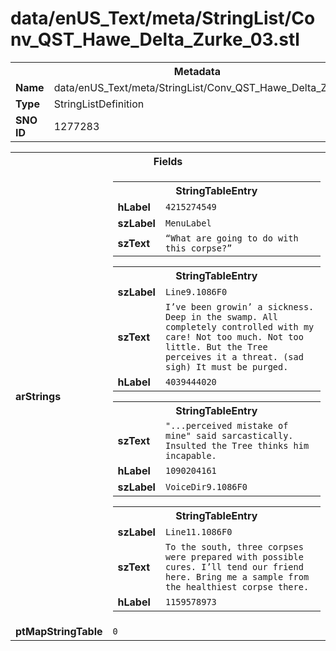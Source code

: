 <h1>data/enUS_Text/meta/StringList/Conv_QST_Hawe_Delta_Zurke_03.stl</h1><table><tr><th colspan="100%">Metadata</th></tr><tr><td><b>Name</b></td><td>data/enUS_Text/meta/StringList/Conv_QST_Hawe_Delta_Zurke_03.stl</td></tr><tr><td><b>Type</b></td><td>StringListDefinition</td></tr><tr><td><b>SNO ID</b></td><td>1277283</td></tr></table>

<table><tr><th colspan="100%">Fields</th></tr><tr><td><b>arStrings</b></td><td><table><tr><th colspan="100%">StringTableEntry</th></tr><tr><td><b>hLabel</b></td><td><code>4215274549</code></td></tr><tr><td><b>szLabel</b></td><td><code>MenuLabel</code></td></tr><tr><td><b>szText</b></td><td><code>“What are going to do with this corpse?”</code></td></tr></table>


<table><tr><th colspan="100%">StringTableEntry</th></tr><tr><td><b>szLabel</b></td><td><code>Line9.1086F0</code></td></tr><tr><td><b>szText</b></td><td><code>I’ve been growin’ a sickness. Deep in the swamp. All completely controlled with my care! Not too much. Not too little. But the Tree perceives it a threat. (sad sigh) It must be purged.</code></td></tr><tr><td><b>hLabel</b></td><td><code>4039444020</code></td></tr></table>


<table><tr><th colspan="100%">StringTableEntry</th></tr><tr><td><b>szText</b></td><td><code>"...perceived mistake of mine" said sarcastically. Insulted the Tree thinks him incapable. </code></td></tr><tr><td><b>hLabel</b></td><td><code>1090204161</code></td></tr><tr><td><b>szLabel</b></td><td><code>VoiceDir9.1086F0</code></td></tr></table>


<table><tr><th colspan="100%">StringTableEntry</th></tr><tr><td><b>szLabel</b></td><td><code>Line11.1086F0</code></td></tr><tr><td><b>szText</b></td><td><code>To the south, three corpses were prepared with possible cures. I’ll tend our friend here. Bring me a sample from the healthiest corpse there.</code></td></tr><tr><td><b>hLabel</b></td><td><code>1159578973</code></td></tr></table>


</td></tr><tr><td><b>ptMapStringTable</b></td><td><code>0</code></td></tr></table>

